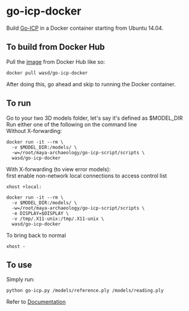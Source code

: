 # go-icp-docker
Build [Go-ICP](http://jlyang.org/go-icp/) in a Docker container starting from Ubuntu 14.04.

## To build from Docker Hub
Pull the [image](https://hub.docker.com/r/wasd/go-icp-docker/) from Docker Hub like so:
```
docker pull wasd/go-icp-docker
```
After doing this, go ahead and skip to running the Docker container.

## To run
Go to your two 3D models folder, let's say it's defined as $MODEL_DIR  
Run either one of the following on the command line  
Without X-forwarding:
```
docker run -it --rm \
  -v $MODEL_DIR:/models/ \
  -w=/root/maya-archaeology/go-icp-script/scripts \
  wasd/go-icp-docker
```
With X-forwarding (to view error models):  
first enable non-network local connections to access control list
```
xhost +local:
```
```
docker run -it --rm \
  -v $MODEL_DIR:/models/ \
  -w=/root/maya-archaeology/go-icp-script/scripts \
  -e DISPLAY=$DISPLAY \
  -v /tmp/.X11-unix:/tmp/.X11-unix \
  wasd/go-icp-docker
```
To bring back to normal
```
xhost -
```

## To use
Simply run:
```
python go-icp.py /models/reference.ply /models/reading.ply
```
Refer to [Documentation](https://github.com/UCSD-E4E/maya-archaeology#go-icp-script)
